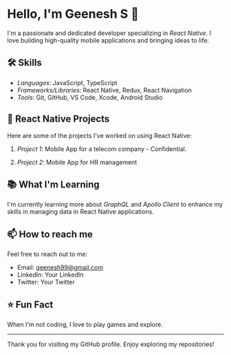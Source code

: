 # Hello, I'm Geenesh S 👋

I'm a passionate and dedicated developer specializing in *React Native*. I love building high-quality mobile applications and bringing ideas to life.

## 🛠 Skills

- *Languages*: JavaScript, TypeScript
- *Frameworks/Libraries*: React Native, Redux, React Navigation
- *Tools*: Git, GitHub, VS Code, Xcode, Android Studio

## 📱 React Native Projects

Here are some of the projects I've worked on using React Native:

1. *Project 1*: Mobile App for a telecom company - Confidential.

2. *Project 2*: Mobile App for HR management

## 📚 What I'm Learning

I'm currently learning more about *GraphQL* and *Apollo Client* to enhance my skills in managing data in React Native applications.

## 📫 How to reach me

Feel free to reach out to me:

- Email: geenesh99@gmail.com
- LinkedIn: Your LinkedIn
- Twitter: Your Twitter

## ⭐ Fun Fact

When I'm not coding, I love to play games and explore.

---

Thank you for visiting my GitHub profile. Enjoy exploring my repositories!
